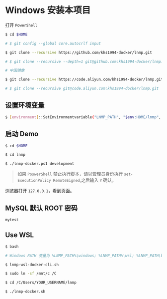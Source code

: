 # Windows 安装本项目

打开 `PowerShell`

```bash
$ cd $HOME

# $ git config --global core.autocrlf input

$ git clone --recursive https://github.com/khs1994-docker/lnmp.git

# $ git clone --recursive --depth=1 git@github.com:khs1994-docker/lnmp.git

# 中国镜像

$ git clone --recursive https://code.aliyun.com/khs1994-docker/lnmp.git

# $ git clone --recursive git@code.aliyun.com:khs1994-docker/lnmp.git
```

## 设置环境变量

```bash
$ [environment]::SetEnvironmentvariable("LNMP_PATH", "$env:HOME/lnmp", "User");
```

## 启动 Demo

```bash
$ cd $HOME

$ cd lnmp

$ ./lnmp-docker.ps1 development
```

> 如果 `PoswerShell` 禁止执行脚本，请以管理员身份执行 `set-ExecutionPolicy RemoteSigned`,之后输入 `Y` 确认。

浏览器打开 `127.0.0.1`，看到页面。

## MySQL 默认 ROOT 密码

`mytest`

## Use WSL

```bash
$ bash

# Windows PATH 变量为 %LNMP_PATH%\windows; %LNMP_PATH%\wsl; %LNMP_PATH\bin 

$ lnmp-wsl-docker-cli.sh

$ sudo ln -sf /mnt/c /C

$ cd /C/Users/YOUR_USERNAME/lnmp

$ ./lnmp-docker.sh
```
